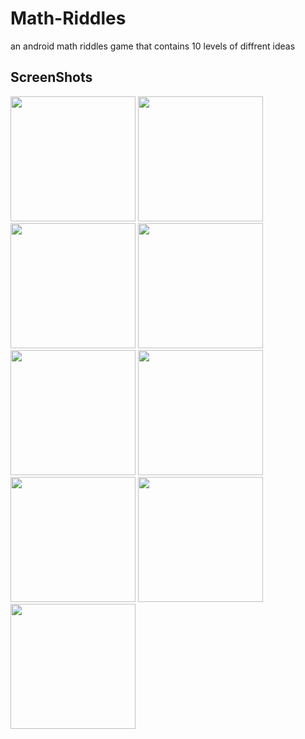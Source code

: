 # Math-Riddles
an android math riddles game that contains 10 levels of diffrent ideas 


## ScreenShots
<image width=200 src="https://user-images.githubusercontent.com/40776441/73390602-196dfc00-42df-11ea-8f31-74434f19aeb9.jpg"/>
<image width=200 src="https://user-images.githubusercontent.com/40776441/73390912-b6309980-42df-11ea-999d-5d2f6eb45f53.jpg"/>
<image width=200 src="https://user-images.githubusercontent.com/40776441/73390915-b6309980-42df-11ea-92c4-29306ede03ec.jpg"/>
<image width=200 src="https://user-images.githubusercontent.com/40776441/73390920-b6c93000-42df-11ea-9a79-c9ea0fab2856.jpg"/>
<image width=200 src="https://user-images.githubusercontent.com/40776441/73390922-b6c93000-42df-11ea-9ed7-7d1043ee5ce9.jpg"/>
<image width=200 src="https://user-images.githubusercontent.com/40776441/73390923-b761c680-42df-11ea-8b48-db6a19c6b05d.jpg"/>
<image width=200 src="https://user-images.githubusercontent.com/40776441/73390929-b892f380-42df-11ea-9e52-9817f67b0096.jpg"/>
<image width=200 src="https://user-images.githubusercontent.com/40776441/73390930-b92b8a00-42df-11ea-935b-53c6a68968d0.jpg"/>
<image width=200 src="https://user-images.githubusercontent.com/40776441/73390934-b9c42080-42df-11ea-9c9f-52fa19abbf8a.jpg"/>










